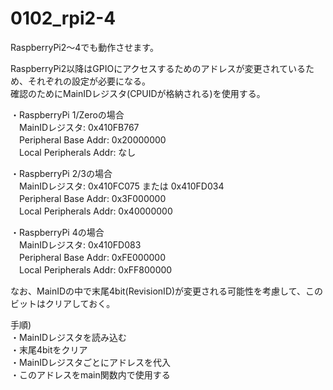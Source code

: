 # 0102_rpi2-4

RaspberryPi2～4でも動作させます。

RaspberryPi2以降はGPIOにアクセスするためのアドレスが変更されているため、それぞれの設定が必要になる。  
確認のためにMainIDレジスタ(CPUIDが格納される)を使用する。  

・RaspberryPi 1/Zeroの場合  
　MainIDレジスタ: 0x410FB767  
　Peripheral Base Addr: 0x20000000  
　Local Peripherals Addr: なし

・RaspberryPi 2/3の場合  
　MainIDレジスタ: 0x410FC075 または 0x410FD034  
　Peripheral Base Addr: 0x3F000000  
　Local Peripherals Addr: 0x40000000

・RaspberryPi 4の場合  
　MainIDレジスタ: 0x410FD083  
　Peripheral Base Addr: 0xFE000000  
　Local Peripherals Addr: 0xFF800000

なお、MainIDの中で末尾4bit(RevisionID)が変更される可能性を考慮して、このビットはクリアしておく。

手順)  
・MainIDレジスタを読み込む  
・末尾4bitをクリア  
・MainIDレジスタごとにアドレスを代入  
・このアドレスをmain関数内で使用する
